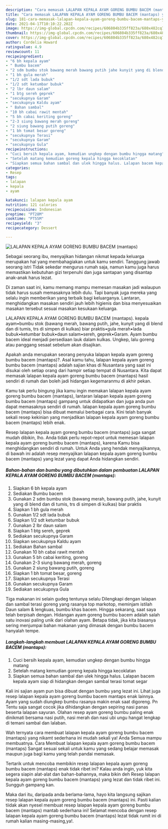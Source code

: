 ```yaml
---
description: "Cara memasak LALAPAN KEPALA AYAM GORENG BUMBU BACEM (mantaps) yang enak dan Mudah Dibuat"
title: "Cara memasak LALAPAN KEPALA AYAM GORENG BUMBU BACEM (mantaps) yang enak dan Mudah Dibuat"
slug: 181-cara-memasak-lalapan-kepala-ayam-goreng-bumbu-bacem-mantaps-yang-enak-dan-mudah-dibuat
date: 2021-04-17T10:10:22.202Z
image: https://img-global.cpcdn.com/recipes/606804b335ff823a/680x482cq70/lalapan-kepala-ayam-goreng-bumbu-bacem-mantaps-foto-resep-utama.jpg
thumbnail: https://img-global.cpcdn.com/recipes/606804b335ff823a/680x482cq70/lalapan-kepala-ayam-goreng-bumbu-bacem-mantaps-foto-resep-utama.jpg
cover: https://img-global.cpcdn.com/recipes/606804b335ff823a/680x482cq70/lalapan-kepala-ayam-goreng-bumbu-bacem-mantaps-foto-resep-utama.jpg
author: Cordelia Howard
ratingvalue: 4.9
reviewcount: 11
recipeingredient:
- "6 bh kepala ayam"
- " Bumbu bacem"
- "2 sdm bumbu stok bawang merah bawang putih jahe kunyit yang di blend dan di tumis trs di simpen di kulkas biar praktis"
- "1 bh gula merah"
- "1/2 sdt lada bubuk"
- "1/2 sdt ketumbar bubuk"
- "2 lbr daun salam"
- "1 btg sereh geprek"
- "secukupnya Garam"
- "secukupnya Kaldu ayam"
- " Bahan sambal"
- "10 bh cabai rawit mentah"
- "5 bh cabai keriting goreng"
- "2-3 siung bawang merah goreng"
- "2 siung bawang putih goreng"
- "1 bh tomat besar goreng"
- "secukupnya Terasi"
- "secukupnya Garam"
- "secukupnya Gula"
recipeinstructions:
- "Cuci bersih kepala ayam, kemudian ungkep dengan bumbu hingga matang"
- "Setelah matang kemudian goreng kepala hingga kecoklatan"
- "Siapkan semua bahan sambal dan ulek hingga halus. Lalapan bacem kepala ayam siap di hidangkan dengan sambal terasi tomat segar"
categories:
- Resep
tags:
- lalapan
- kepala
- ayam

katakunci: lalapan kepala ayam 
nutrition: 121 calories
recipecuisine: Indonesian
preptime: "PT28M"
cooktime: "PT55M"
recipeyield: "3"
recipecategory: Dessert

---
```



![LALAPAN KEPALA AYAM GORENG BUMBU BACEM (mantaps)](https://img-global.cpcdn.com/recipes/606804b335ff823a/680x482cq70/lalapan-kepala-ayam-goreng-bumbu-bacem-mantaps-foto-resep-utama.jpg)

Sebagai seorang ibu, menyajikan hidangan nikmat kepada keluarga merupakan hal yang membahagiakan untuk kamu sendiri. Tanggung jawab seorang istri Tidak sekedar mengurus rumah saja, namun kamu juga harus memastikan kebutuhan gizi terpenuhi dan juga santapan yang disantap anak-anak harus lezat.

Di zaman  saat ini, kamu memang mampu memesan masakan jadi walaupun tidak harus susah memasaknya lebih dulu. Tapi banyak juga mereka yang selalu ingin memberikan yang terbaik bagi keluarganya. Lantaran, menghidangkan masakan sendiri jauh lebih higienis dan bisa menyesuaikan masakan tersebut sesuai masakan kesukaan keluarga. 

LALAPAN KEPALA AYAM GORENG BUMBU BACEM (mantaps). kepala ayam•bumbu stok (bawang merah, bawang putih, jahe, kunyit yang di blend dan di tumis, trs di simpen di kulkas) biar praktis•gula merah•lada bubuk•ketumbar bubuk•daun salam•sereh, geprek•Garam. Ayam bumbu bacem ideal menjadi persediaan lauk dalam kulkas. Ungkep, lalu goreng atau panggang sesaat sebelum akan disajikan.

Apakah anda merupakan seorang penyuka lalapan kepala ayam goreng bumbu bacem (mantaps)?. Asal kamu tahu, lalapan kepala ayam goreng bumbu bacem (mantaps) adalah sajian khas di Nusantara yang saat ini disukai oleh setiap orang dari hampir setiap tempat di Nusantara. Kita dapat memasak lalapan kepala ayam goreng bumbu bacem (mantaps) hasil sendiri di rumah dan boleh jadi hidangan kegemaranmu di akhir pekan.

Kamu tak perlu bingung jika kamu ingin memakan lalapan kepala ayam goreng bumbu bacem (mantaps), lantaran lalapan kepala ayam goreng bumbu bacem (mantaps) gampang untuk didapatkan dan juga anda pun dapat memasaknya sendiri di rumah. lalapan kepala ayam goreng bumbu bacem (mantaps) bisa dibuat memalui berbagai cara. Kini telah banyak sekali resep kekinian yang menjadikan lalapan kepala ayam goreng bumbu bacem (mantaps) lebih enak.

Resep lalapan kepala ayam goreng bumbu bacem (mantaps) juga sangat mudah dibikin, lho. Anda tidak perlu repot-repot untuk memesan lalapan kepala ayam goreng bumbu bacem (mantaps), karena Kamu bisa menghidangkan sendiri di rumah. Untuk Anda yang hendak menyajikannya, di bawah ini adalah resep menyajikan lalapan kepala ayam goreng bumbu bacem (mantaps) yang lezat yang dapat Anda hidangkan sendiri.

<!--inarticleads1-->

##### Bahan-bahan dan bumbu yang dibutuhkan dalam pembuatan LALAPAN KEPALA AYAM GORENG BUMBU BACEM (mantaps):

1. Siapkan 6 bh kepala ayam
1. Sediakan  Bumbu bacem
1. Gunakan 2 sdm bumbu stok (bawang merah, bawang putih, jahe, kunyit yang di blend dan di tumis, trs di simpen di kulkas) biar praktis
1. Siapkan 1 bh gula merah
1. Gunakan 1/2 sdt lada bubuk
1. Siapkan 1/2 sdt ketumbar bubuk
1. Gunakan 2 lbr daun salam
1. Siapkan 1 btg sereh, geprek
1. Sediakan secukupnya Garam
1. Siapkan secukupnya Kaldu ayam
1. Sediakan  Bahan sambal
1. Gunakan 10 bh cabai rawit mentah
1. Gunakan 5 bh cabai keriting, goreng
1. Gunakan 2-3 siung bawang merah, goreng
1. Gunakan 2 siung bawang putih, goreng
1. Siapkan 1 bh tomat besar, goreng
1. Siapkan secukupnya Terasi
1. Gunakan secukupnya Garam
1. Sediakan secukupnya Gula


Tiga makanan ini selain gudeg tentunya selalu Dilengkapi dengan lalapan dan sambal terasi goreng yang rasanya top markotop, meminjam istilah Daun salam &amp; lengkuas, bumbu khas bacem. Hingga sekarang, saat saya telah berpisah dengan. Hidangan ayam goreng bumbu bacem adalah salah satu inovasi paling unik dari olahan ayam. Betapa tidak, jika kita biasanya sering menjumpai bahan makanan yang dimasak dengan bumbu bacem hanyalah tempe. 

<!--inarticleads2-->

##### Langkah-langkah membuat LALAPAN KEPALA AYAM GORENG BUMBU BACEM (mantaps):

1. Cuci bersih kepala ayam, kemudian ungkep dengan bumbu hingga matang
1. Setelah matang kemudian goreng kepala hingga kecoklatan
1. Siapkan semua bahan sambal dan ulek hingga halus. Lalapan bacem kepala ayam siap di hidangkan dengan sambal terasi tomat segar


Kali ini sajian ayam pun bisa dibuat dengan bumbu yang lezat ini. Lihat juga resep lalapan kepala ayam goreng bumbu bacem mantaps enak lainnya. Ayam yang sudah diungkep bumbu rasanya makin enak saat digoreng. Pn Tentu saja sangat cocok jika dihidangkan dengan sepiring nasi panas beserta lalapan sayuran. Olahan resep ayam goreng bumbu paling enak dinikmati bersama nasi putih, nasi merah dan nasi ubi ungu hangat lengkap di temani sambal dan lalaban. 

Wah ternyata cara membuat lalapan kepala ayam goreng bumbu bacem (mantaps) yang nikamt sederhana ini mudah sekali ya! Anda Semua mampu membuatnya. Cara Membuat lalapan kepala ayam goreng bumbu bacem (mantaps) Sangat sesuai sekali untuk kamu yang sedang belajar memasak maupun juga bagi kamu yang telah pandai memasak.

Tertarik untuk mencoba membikin resep lalapan kepala ayam goreng bumbu bacem (mantaps) enak tidak ribet ini? Kalau anda ingin, yuk kita segera siapin alat-alat dan bahan-bahannya, maka bikin deh Resep lalapan kepala ayam goreng bumbu bacem (mantaps) yang lezat dan tidak ribet ini. Sungguh gampang kan. 

Maka dari itu, daripada anda berlama-lama, hayo kita langsung sajikan resep lalapan kepala ayam goreng bumbu bacem (mantaps) ini. Pasti kalian tiidak akan nyesel membuat resep lalapan kepala ayam goreng bumbu bacem (mantaps) mantab sederhana ini! Selamat mencoba dengan resep lalapan kepala ayam goreng bumbu bacem (mantaps) lezat tidak rumit ini di rumah kalian masing-masing,ya!.

